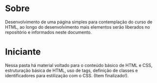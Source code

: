 # Sobre
Desenvolvimento de uma página simples para contemplação do curso de HTML, ao longo do desenvolvimento mais elementos serão liberados no repositório e informados neste documento.

# Iniciante
Nessa pasta há material voltado para o conteúdo básico de HTML e CSS, estruturação básica de HTML, uso de tags, definição de classes e identificadores para estilização com o CSS. (Item finalizado!).